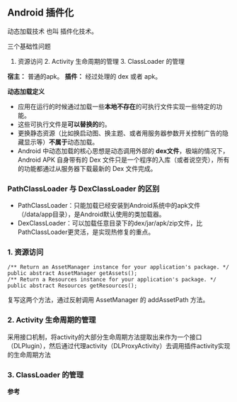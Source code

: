 ## Android 插件化

动态加载技术 也叫 插件化技术。

三个基础性问题
 1. 资源访问 2. Activity 生命周期的管理 3. ClassLoader 的管理

**宿主：** 普通的apk。
**插件：** 经过处理的 dex 或者 apk。

**动态加载定义**

- 应用在运行的时候通过加载一些**本地不存在**的可执行文件实现一些特定的功能。
- 这些可执行文件是**可以替换的**的。
- 更换静态资源（比如换启动图、换主题、或者用服务器参数开关控制广告的隐藏显示等）**不属于**动态加载。
- Android 中动态加载的核心思想是动态调用外部的 **dex文件**，极端的情况下，Android APK 自身带有的 Dex 文件只是一个程序的入库（或者说空壳），所有的功能都通过从服务器下载最新的 Dex 文件完成。

### PathClassLoader 与 DexClassLoader 的区别
- PathClassLoader：只能加载已经安装到Android系统中的apk文件（/data/app目录），是Android默认使用的类加载器。
- DexClassLoader：可以加载任意目录下的dex/jar/apk/zip文件，比PathClassLoader更灵活，是实现热修复的重点。

### 1. 资源访问

```
/** Return an AssetManager instance for your application's package. */
public abstract AssetManager getAssets();
/** Return a Resources instance for your application's package. */
public abstract Resources getResources();
```
复写这两个方法，通过反射调用 AssetManager 的 addAssetPath 方法。

### 2. Activity 生命周期的管理

采用接口机制，将activity的大部分生命周期方法提取出来作为一个接口（DLPlugin），然后通过代理activity（DLProxyActivity）去调用插件activity实现的生命周期方法

### 3. ClassLoader 的管理





**参考**
